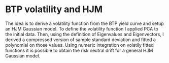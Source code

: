 # BTP volatility and HJM
The idea is to derive a volatility function from the BTP yield curve and setup an HJM Gaussian model.
To define the volatility function I applied PCA to the initial data. Then, using the definition of Eigenvalues and Eigenvectors, I derived a compressed version of sample standard deviation and fitted a polynomial on those values.
Using numeric integration on volatily fitted functions it is possible to obtain the risk neutral drift for a general HJM Gaussian model.

